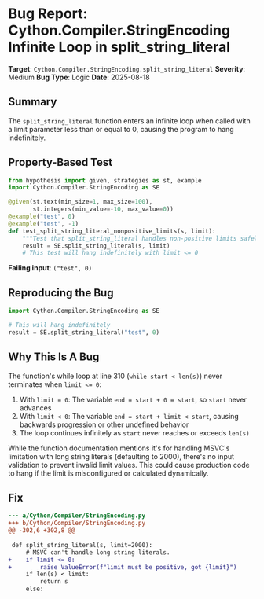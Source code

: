 # Bug Report: Cython.Compiler.StringEncoding Infinite Loop in split_string_literal

**Target**: `Cython.Compiler.StringEncoding.split_string_literal`
**Severity**: Medium
**Bug Type**: Logic
**Date**: 2025-08-18

## Summary

The `split_string_literal` function enters an infinite loop when called with a limit parameter less than or equal to 0, causing the program to hang indefinitely.

## Property-Based Test

```python
from hypothesis import given, strategies as st, example
import Cython.Compiler.StringEncoding as SE

@given(st.text(min_size=1, max_size=100), 
       st.integers(min_value=-10, max_value=0))
@example("test", 0)
@example("test", -1)
def test_split_string_literal_nonpositive_limits(s, limit):
    """Test that split_string_literal handles non-positive limits safely."""
    result = SE.split_string_literal(s, limit)
    # This test will hang indefinitely with limit <= 0
```

**Failing input**: `("test", 0)`

## Reproducing the Bug

```python
import Cython.Compiler.StringEncoding as SE

# This will hang indefinitely
result = SE.split_string_literal("test", 0)
```

## Why This Is A Bug

The function's while loop at line 310 (`while start < len(s)`) never terminates when `limit <= 0`:

1. With `limit = 0`: The variable `end = start + 0 = start`, so `start` never advances
2. With `limit < 0`: The variable `end = start + limit < start`, causing backwards progression or other undefined behavior
3. The loop continues infinitely as `start` never reaches or exceeds `len(s)`

While the function documentation mentions it's for handling MSVC's limitation with long string literals (defaulting to 2000), there's no input validation to prevent invalid limit values. This could cause production code to hang if the limit is misconfigured or calculated dynamically.

## Fix

```diff
--- a/Cython/Compiler/StringEncoding.py
+++ b/Cython/Compiler/StringEncoding.py
@@ -302,6 +302,8 @@
 
 def split_string_literal(s, limit=2000):
     # MSVC can't handle long string literals.
+    if limit <= 0:
+        raise ValueError(f"limit must be positive, got {limit}")
     if len(s) < limit:
         return s
     else:
```